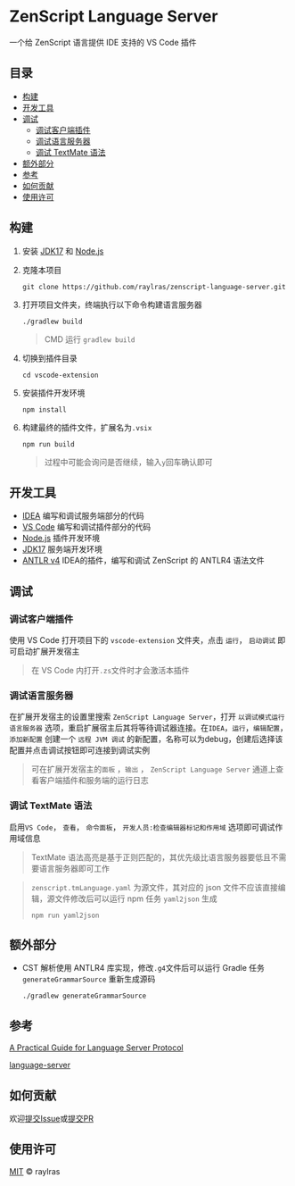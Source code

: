 # ZenScript Language Server

一个给 ZenScript 语言提供 IDE 支持的 VS Code 插件

## 目录

- [构建](#构建)
- [开发工具](#开发工具)
- [调试](#调试)
  - [调试客户端插件](#调试客户端插件)
  - [调试语言服务器](#调试语言服务器)
  - [调试 TextMate 语法](#调试-textmate-语法)
- [额外部分](#额外部分)
- [参考](#参考)
- [如何贡献](#如何贡献)
- [使用许可](#使用许可)

## 构建

1. 安装 [JDK17](https://mirrors.tuna.tsinghua.edu.cn/Adoptium/17/jdk/) 和 [Node.js](https://nodejs.org/)

2. 克隆本项目

   ```shell
   git clone https://github.com/raylras/zenscript-language-server.git
   ```

3. 打开项目文件夹，终端执行以下命令构建语言服务器

   ```shell
   ./gradlew build
   ```
   > CMD 运行 `gradlew build`

4. 切换到插件目录

   ```shell
   cd vscode-extension
   ```

5. 安装插件开发环境

   ```shell
   npm install
   ```

6. 构建最终的插件文件，扩展名为`.vsix`

   ```shell
   npm run build
   ```
   >过程中可能会询问是否继续，输入`y`回车确认即可

## 开发工具

- [IDEA](https://www.jetbrains.com/idea/) 编写和调试服务端部分的代码
- [VS Code](https://code.visualstudio.com/) 编写和调试插件部分的代码
- [Node.js](https://nodejs.org/) 插件开发环境
- [JDK17](https://mirrors.tuna.tsinghua.edu.cn/Adoptium/17/jdk/) 服务端开发环境
- [ANTLR v4](https://plugins.jetbrains.com/plugin/7358-antlr-v4) IDEA的插件，编写和调试 ZenScript 的 ANTLR4 语法文件

## 调试

### 调试客户端插件

使用 VS Code 打开项目下的 `vscode-extension` 文件夹，点击 `运行`， `启动调试` 即可启动扩展开发宿主

> 在 VS Code 内打开`.zs`文件时才会激活本插件

### 调试语言服务器

在扩展开发宿主的设置里搜索 `ZenScript Language Server`，打开 `以调试模式运行语言服务器` 选项，重启扩展宿主后其将等待调试器连接。在`IDEA`，`运行`，`编辑配置`，`添加新配置` 创建一个 `远程 JVM 调试` 的新配置，名称可以为debug，创建后选择该配置并点击调试按钮即可连接到调试实例

> 可在扩展开发宿主的`面板` ，`输出` ， `ZenScript Language Server` 通道上查看客户端插件和服务端的运行日志

### 调试 TextMate 语法

启用`VS Code`， `查看`， `命令面板`， `开发人员:检查编辑器标记和作用域` 选项即可调试作用域信息

> TextMate 语法高亮是基于正则匹配的，其优先级比语言服务器要低且不需要语言服务器即可工作

> `zenscript.tmLanguage.yaml` 为源文件，其对应的 json 文件不应该直接编辑，源文件修改后可以运行 npm 任务 `yaml2json` 生成
>
> ```shell
> npm run yaml2json
> ```

## 额外部分

- CST 解析使用 ANTLR4 库实现，修改`.g4`文件后可以运行 Gradle 任务 `generateGrammarSource` 重新生成源码

  ```shell
  ./gradlew generateGrammarSource
  ```

## 参考

[A Practical Guide for Language Server Protocol](https://medium.com/ballerina-techblog/practical-guide-for-the-language-server-protocol-3091a122b750)

[language-server](https://github.com/lsp-and-implementation/language-server)

## 如何贡献

欢迎[提交Issue](https://github.com/raylras/zenscript-language-server/issues/new)或[提交PR](https://github.com/raylras/zenscript-language-server/pulls)

## 使用许可

[MIT](LICENSE) © raylras
